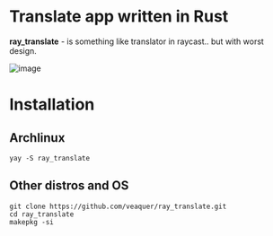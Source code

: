 # Translate app written in Rust
__**ray_translate**__ - is something like translator in raycast.. but with worst design.

![image](https://github.com/user-attachments/assets/9128c58a-4e77-4946-9c0e-c76973ceb62b)

# Installation

## Archlinux
```
yay -S ray_translate
```

## Other distros and OS
```
git clone https://github.com/veaquer/ray_translate.git
cd ray_translate
makepkg -si
```

